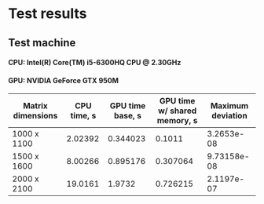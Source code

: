 # Test results

## Test machine
#### CPU: Intel(R) Core(TM) i5-6300HQ CPU @ 2.30GHz
#### GPU: NVIDIA GeForce GTX 950M

| Matrix dimensions | CPU time, s | GPU time base, s | GPU time w/ shared memory, s | Maximum deviation |
| --- | --- | --- | --- | --- |
| 1000 x 1100 | 2.02392 | 0.344023 | 0.1011 | 3.2653e-08 |
| 1500 x 1600 | 8.00266 | 0.895176 | 0.307064 | 9.73158e-08 |
| 2000 x 2100 | 19.0161 | 1.9732 | 0.726215 | 2.1197e-07 |
